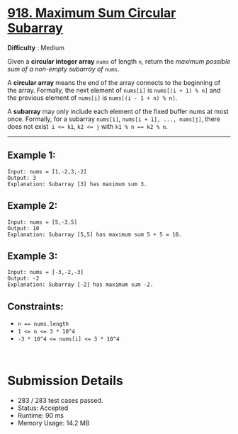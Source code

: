 # [918. Maximum Sum Circular Subarray](https://leetcode.com/problems/maximum-sum-circular-subarray/)

**Difficulty** : Medium

Given a __circular integer array__ `nums` of length `n`, return the _maximum possible sum of a non-empty subarray of_ `nums`.

A __circular array__ means the end of the array connects to the beginning of the array. Formally, the next element of `nums[i]` is `nums[(i + 1) % n]` and the previous element of `nums[i]` is `nums[(i - 1 + n) % n]`.

A __subarray__ may only include each element of the fixed buffer nums at most once. Formally, for a subarray `nums[i]`, `nums[i + 1], ..., nums[j]`, there does not exist` i <= k1`, `k2 <= j` with `k1 % n == k2 % n`.

---

## Example 1:

```
Input: nums = [1,-2,3,-2]
Output: 3
Explanation: Subarray [3] has maximum sum 3.
```

## Example 2:

```
Input: nums = [5,-3,5]
Output: 10
Explanation: Subarray [5,5] has maximum sum 5 + 5 = 10.
```

## Example 3:

```
Input: nums = [-3,-2,-3]
Output: -2
Explanation: Subarray [-2] has maximum sum -2.
```

## Constraints:

* `n == nums.length`
* `1 <= n <= 3 * 10^4`
* `-3 * 10^4 <= nums[i] <= 3 * 10^4`

<br>

# Submission Details

* 283 / 283 test cases passed.
* Status: Accepted
* Runtime: 90 ms
* Memory Usage: 14.2 MB
